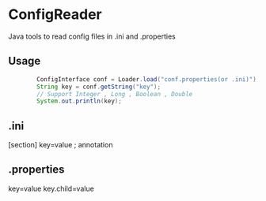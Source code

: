 # ConfigReader
Java tools to read config files in .ini and .properties

## Usage
```java
        ConfigInterface conf = Loader.load("conf.properties(or .ini)");
        String key = conf.getString("key");
        // Support Integer , Long , Boolean , Double
        System.out.println(key);
```


## .ini
[section]
key=value
; annotation

## .properties
key=value
key.child=value
